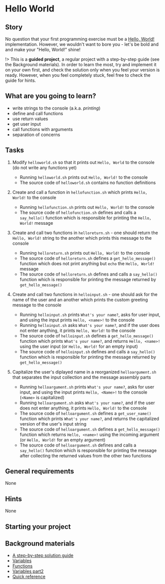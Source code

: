 # Hello World

## Story

No question that your first programming exercise must be a [Hello, World!](https://en.wikipedia.org/wiki/%22Hello,_World!%22_program) implementation. However, we wouldn't want to bore you - let's be bold and and make your "Hello, World!" shine!

!> This is a **guided project**, a regular project with a step-by-step guide
   (see the Background materials). In order to learn the most, try and
   implement it on your own first, and check the solution only when you feel
   your version is ready. However, when you feel completely stuck, feel free
   to check the guide for hints.

## What are you going to learn?

- write strings to the console (a.k.a. _printing_)
- define and call functions
- use return values
- get user input
- call functions with arguments
- separation of concerns

## Tasks

1. Modify `helloworld.sh` so that it prints out `Hello, World` to the console (do not write any functions yet)
    - Running `helloworld.sh` prints out `Hello, World!` to the console
    - The source code of `helloworld.sh` contains no function definitions

2. Create and call a function in `hellofunction.sh` which prints `Hello, World!` to the console
    - Running `hellofunction.sh` prints out `Hello, World!` to the console
    - The source code of `hellofunction.sh` defines and calls a `say_hello()` function which is responsible for printing the `Hello, World!` message

3. Create and call two functions in `helloreturn.sh` - one should return the `Hello, World!` string to the another which prints this message to the console
    - Running `helloreturn.sh` prints out `Hello, World!` to the console
    - The source code of `helloreturn.sh` defines a `get_hello_message()` function which does not print anything but `echo` the `Hello, World!` message
    - The source code of `helloreturn.sh` defines and calls a `say_hello()` function which is responsible for printing the message returned by `get_hello_message()`

4. Create and call two functions in `helloinput.sh` - one should ask for the name of the user and an another which prints the custom greeting message to the console
    - Running `helloinput.sh` prints `What's your name?`, asks for user input, and using the input prints `Hello, <name>!` to the console
    - Running `helloinput.sh` asks `What's your name?`, and if the user does not enter anything, it prints `Hello, World!` to the console
    - The source code of `helloinput.sh` defines a `get_hello_message()` function which prints `What's your name?`, and returns `Hello, <name>!` using the user input (or `Hello, World!` for an empty input)
    - The source code of `helloinput.sh` defines and calls a `say_hello()` function which is responsible for printing the message returned by `get_hello_message()`

5. Capitalize the user's diplayed name in a reorganized `helloargument.sh` that separates the input collection and the message assembly parts
    - Running `helloargument.sh` prints `What's your name?`, asks for user input, and using the input prints `Hello, <Name>!` to the console (`<Name>` is capitalized)
    - Running `helloargument.sh` asks `What's your name?`, and if the user does not enter anything, it prints `Hello, World!` to the console
    - The source code of `helloargument.sh` defines a `get_user_name()` function which prints `What's your name?`, and returns the capitalized version of the user's input string
    - The source code of `helloargument.sh` defines a `get_hello_message()` function which returns `Hello, <name>!` using the incoming argument (or `Hello, World!` for an empty argument)
    - The source code of `helloargument.sh` defines and calls a `say_hello()` function which is responsible for printing the message after collecting the returned values from the other two functions

## General requirements

None

## Hints

None

## Starting your project



## Background materials

- <i class="far fa-exclamation"></i> [A step-by-step solution guide](project/curriculum/materials/pages/unix/hello-world-step-by-step-shell.md)
- <i class="far fa-exclamation"></i> [Variables](https://www.shellscript.sh/variables1.html)
- <i class="far fa-exclamation"></i> [Functions](https://www.shellscript.sh/functions.html)
- <i class="far fa-exclamation"></i> [Variables part2](https://www.shellscript.sh/variables3.html)
- <i class="far fa-book-open"></i> [Quick reference](https://www.shellscript.sh/quickref.html)

